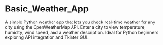 # Basic_Weather_App
A simple Python weather app that lets you check real-time weather for any city using the OpenWeatherMap API. Enter a city to view temperature, humidity, wind speed, and a weather description. Ideal for Python beginners exploring API integration and Tkinter GUI.
